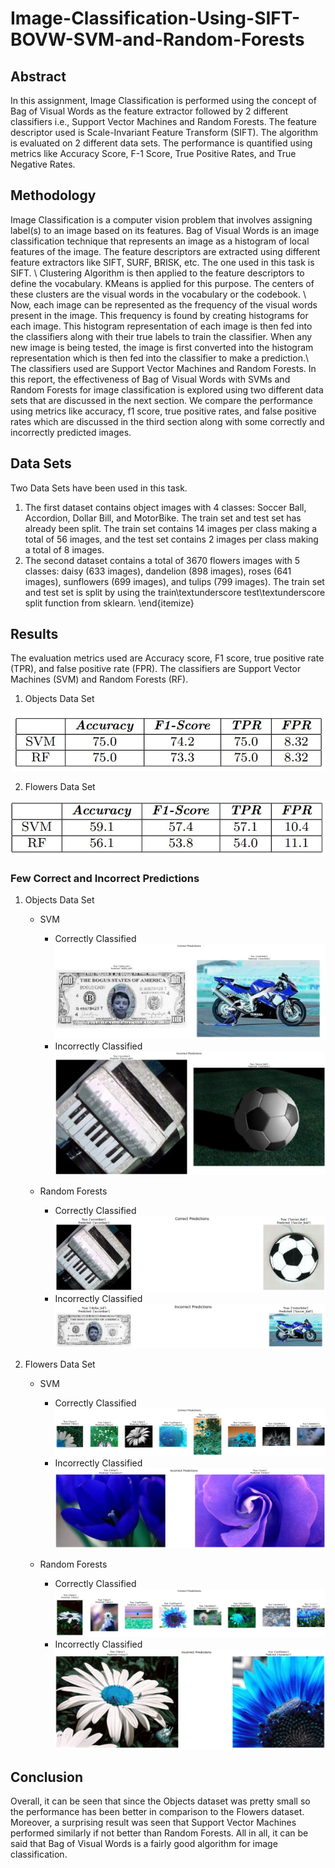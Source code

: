# Image-Classification-Using-SIFT-BOVW-SVM-and-Random-Forests

## Abstract
In this assignment, Image Classification is performed using the concept of Bag of Visual Words as the feature extractor followed by 2 different classifiers i.e., Support Vector Machines and Random Forests. The feature descriptor used is Scale-Invariant Feature Transform (SIFT). The algorithm is evaluated on 2 different data sets. The performance is quantified using metrics like Accuracy Score, F-1 Score, True Positive Rates, and True Negative Rates.

## Methodology
Image Classification is a computer vision problem that involves assigning label(s) to an image based on its features. Bag of Visual Words is an image classification technique that represents an image as a histogram of local features of the image. The feature descriptors are extracted using different feature extractors like SIFT, SURF, BRISK, etc. The one used in this task is SIFT. \\
Clustering Algorithm is then applied to the feature descriptors to define the vocabulary. KMeans is applied for this purpose. The centers of these clusters are the visual words in the vocabulary or the codebook. \\
Now, each image can be represented as the frequency of the visual words present in the image. This frequency is found by creating histograms for each image. This histogram representation of each image is then fed into the classifiers along with their true labels to train the classifier. When any new image is being tested, the image is first converted into the histogram representation which is then fed into the classifier to make a prediction.\\
The classifiers used are Support Vector Machines and Random Forests. In this report, the effectiveness of Bag of Visual Words with SVMs and Random Forests for image classification is explored using two different data sets that are discussed in the next section. We compare the performance using metrics like accuracy, f1 score, true positive rates, and false positive rates which are discussed in the third section along with some correctly and incorrectly predicted images.

## Data Sets
Two Data Sets have been used in this task. 
1. The first dataset contains object images with 4 classes: Soccer Ball, Accordion, Dollar Bill, and MotorBike. The train set and test set has already been split. The train set contains 14 images per class making a total of 56 images, and the test set contains 2 images per class making a total of 8 images.
2. The second dataset contains a total of 3670 flowers images with 5 classes: daisy (633 images), dandelion (898 images), roses (641 images), sunflowers (699 images), and tulips (799 images). The train set and test set is split by using the train\textunderscore test\textunderscore split function from sklearn.
\end{itemize} 

## Results
The evaluation metrics used are Accuracy score, F1 score, true positive rate (TPR), and false positive rate (FPR). The classifiers are Support Vector Machines (SVM) and Random Forests (RF).
1. Objects Data Set

![Evaluation Metric Scores on Objects DataSet](https://github.com/ReehaKhan/Image-Classification-Using-SIFT-BOVW-SVM-and-Random-Forests/blob/main/images/objects_metrics.jpg)

2. Flowers Data Set

![Evaluation Metric Scores on Flowers DataSet](https://github.com/ReehaKhan/Image-Classification-Using-SIFT-BOVW-SVM-and-Random-Forests/blob/main/images/flowers_metrics.jpg)


### Few Correct and Incorrect Predictions
1. Objects Data Set

    - SVM
   
        - Correctly Classified
    ![alt text](https://github.com/ReehaKhan/Image-Classification-Using-SIFT-BOVW-SVM-and-Random-Forests/blob/main/images/objects_svm_correct_pred.jpg)
        - Incorrectly Classified   
    ![alt text](https://github.com/ReehaKhan/Image-Classification-Using-SIFT-BOVW-SVM-and-Random-Forests/blob/main/images/objects_svm_wrong_pred.jpg)
    
    
    - Random Forests
    
        - Correctly Classified
    ![alt text](https://github.com/ReehaKhan/Image-Classification-Using-SIFT-BOVW-SVM-and-Random-Forests/blob/main/images/objects_rf_correct_pred.jpg)
        - Incorrectly Classified
    ![alt text](https://github.com/ReehaKhan/Image-Classification-Using-SIFT-BOVW-SVM-and-Random-Forests/blob/main/images/objects_rf_wrong_pred.jpg)
    
    
    
2. Flowers Data Set

    - SVM
    
        - Correctly Classified
    ![alt text](https://github.com/ReehaKhan/Image-Classification-Using-SIFT-BOVW-SVM-and-Random-Forests/blob/main/images/flowers_svm_correct_pred.jpg)
        - Incorrectly Classified
    ![alt text](https://github.com/ReehaKhan/Image-Classification-Using-SIFT-BOVW-SVM-and-Random-Forests/blob/main/images/flowers_svm_wrong_pred.jpg)
    
    - Random Forests
    
        - Correctly Classified
    ![alt text](https://github.com/ReehaKhan/Image-Classification-Using-SIFT-BOVW-SVM-and-Random-Forests/blob/main/images/flowers_rf_correct_pred.jpg)
        - Incorrectly Classified
    ![alt text](https://github.com/ReehaKhan/Image-Classification-Using-SIFT-BOVW-SVM-and-Random-Forests/blob/main/images/flowers_rf_wrong_pred.jpg)
    

## Conclusion
Overall, it can be seen that since the Objects dataset was pretty small so the performance has been better in comparison to the Flowers dataset. Moreover, a surprising result was seen that Support Vector Machines performed similarly if not better than Random Forests. All in all, it can be said that Bag of Visual Words is a fairly good algorithm for image classification.


